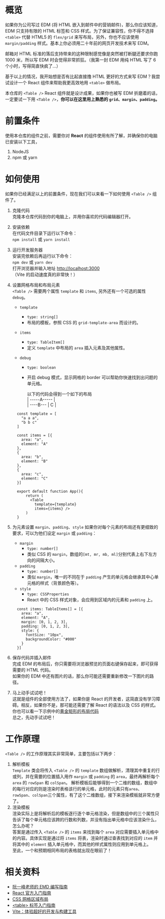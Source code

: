 # 概览

如果你为公司写过 EDM (将 HTML 嵌入到邮件中的营销邮件)，那么你应该知道，EDM 只支持有限的 HTML 标签和 CSS 样式。为了保证兼容性，你不得不选择 `<table>` 代替 HTML5 的 `flex/grid` 来写布局，另外，你也不应该使用 `margin/padding` 样式。基本上你必须用二十年前的网页开发技术来写 EDM。

邮箱对 HTML 标准的落后支持带来的这种限制感觉像是突然被打断腿还要求你跑 1000 米，所以写 EDM 时会觉得非常抓狂。（我第一封 EDM 用纯 HTML 写了 6 个小时，写得简直快疯了...）

基于以上的情况，我开始想是否有比起直接撸 HTML 更好的方式来写 EDM？我尝试设计一个 React 组件来帮助我更高效地用 `<table>` 做布局。

本仓库的 `<Table />` React 组件就是设计成果，如果你也被写 EDM 折磨着的话，一定要试一下用 `<Table />`，**你可以在这里用上熟悉的 `grid`、`margin`、`padding`。**

# 前置条件

使用本仓库的组件之前，需要你对 **React** 的组件使用有所了解，并确保你的电脑已安装以下工具，

1.  NodeJS
2.  npm 或 yarn

# 如何使用

如果你已经满足以上的前置条件，现在我们可以来看一下如何使用 `<Table />` 组件了。

1.  克隆代码  
    克隆本仓库代码到你的电脑上，并用你喜欢的代码编辑器打开。
2.  安装依赖  
    在代码文件目录下运行以下命令：  
    `npm install` 或 `yarn install`
3.  运行开发服务器  
    安装完依赖后再运行以下命令：  
    `npm dev` 或 `yarn dev`  
    打开浏览器并输入地址 [http://localhost:3000](http://localhost:3000)  
    （Vite 的启动速度真的非常快！）
4.  设置网格布局和布局元素  
     `<Table />` 需要两个属性 `template` 和 `items`, 另外还有一个可选的属性 `debug`。

    - `template`
      - `type: string[]`
      - 布局的模板，参照 CSS 的 `grid-template-area` 而设计的。
    - `items`
      - `type: TableItem[]`
      - 定义 `template` 中布局的 `area` 插入元素及其他属性。
    - `debug`

      - `type: boolean`
      - 开启 debug 模式，显示网格的 border 可以帮助你快速找到出问题的单元格。

        以下的代码会得到一个如下的布局  
        | -----A----- |  
        | ----B--- | C |

    ```
      const template = [
        "a a a",
        "b b c"
      ]

      const items = [{
        area: "a",
        element: "A"
      },
      {
        area: "b",
        element: "B"
      },
      {
        area: "c",
        element: "C"
      }]

      export default function App(){
          return (
            <Table
              template={template}
              items={items} />
          )
      }
    ```

5.  为元素设置 `margin`、`padding`、`style`
    如果你对每个元素的布局还有更细致的要求，可以为他们设定 `margin` 或 `padding`：

    - `margin`
      - `type: number[]`
      - 类似 CSS 的 `margin`，数组的`[mt, mr, mb, ml]`分别代表上右下左方向的间隔大小。
    - `padding`
      - `type: number[]`
      - 类似 `margin`，唯一的不同在于 `padding` 产生的单元格会继承其中心单元格的样式（背景颜色等）。
    - `style`
      - `type: CSSProperties`
      - React 中的 CSS 样式对象，会应用到区域内的元素和 `padding` 上。

    ```
      const items: TableItems[] = [{
        area: "a",
        element: "A",
        margin: [0, 1, 2, 3],
        padding: [0, 1, 2, 3],
        style: {
          fontSize: "10px",
          backgroundColor: "#000"
        }
      }]
    ```

6.  保存代码并插入邮件  
    完成 EDM 的布局后，你只需要将浏览器预览的页面右键保存起来，即可获得需要的 HTML 代码。  
    如果你的 EDM 中还有图片的话，那么你可能还需要重新修改一下图片的路径。
7.  马上动手试试吧！  
    这就是组件的全部使用方法了，如果你是 React 的开发者，这简直没有学习障碍。相反，如果你不是，那可能还需要了解 React 的语法以及 CSS 的样式。  
    你也可以看一下示例中的[黄金矩形的布局代码](./src/examples/GoldenRectangle.tsx)  
    总之，先动手试试吧！

# 工作原理

`<Table />` 的工作原理其实非常简单，主要包括以下两步：

1.  解析模板  
    `Template` 类会将传入 `<Table />` 的 `template` 数组做解析，清理其中重复的行或列，并在需要的位置插入用作 `margin` 或 `padding` 的 `area`，最终再解析每个 `area` 的 `rowSpan` 和 `colSpan`。
    解析模板后能够得到一个二维的数组，数组中的每行对应的则是渲染时表格该行的单元格，此时的元素只有`area`、`rowSpan`、`colSpan`三个属性，有了这个二维数组，接下来渲染模板就非常方便了。
2.  渲染模板  
    渲染实际上是将解析后的模板逐行逐个单元格渲染，但是数组中的三个属性只告诉了每个单元格应该跨的行数和列数，并没有指出单元格中应该渲染什么，怎么办呢？  
    答案是通过传入 `<Table />` 的 `items` 来找到每个 `area` 对应需要插入单元格中的内容。具体实现是通过将 `items` 将表，渲染时通过查表找到对应的 `item` 并将其中的 `element` 插入单元格中，而其他的样式属性则应用到单元格上。  
    至此，一个和预期相同布局的表格就出现在眼前了！

# 相关资料

- [阮一峰老师的 EMD 编写指南](http://www.ruanyifeng.com/blog/2013/06/html_email.html)
- [React 官方入门指南](https://reactjs.org/tutorial/tutorial.html)
- [CSS 网格区域布局](https://developer.mozilla.org/zh-CN/docs/Web/CSS/grid-template-areas)
- [\<table\> 标签入门指南](https://developer.mozilla.org/zh-CN/docs/Learn/HTML/Tables/Basics)
- [Vite：体验超好的开发与构建工具](https://cn.vitejs.dev/)

